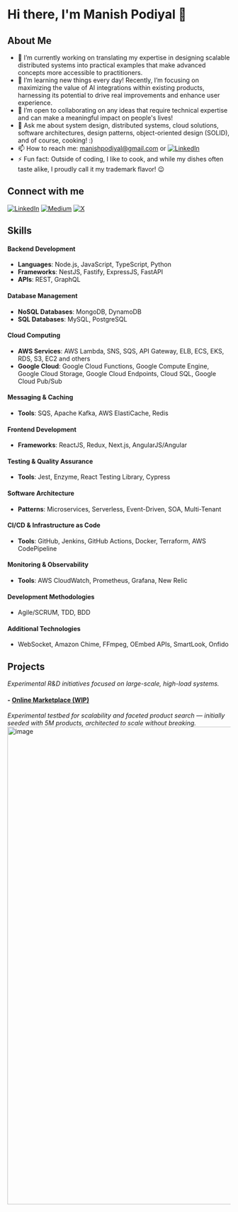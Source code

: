 # Hi there, I'm Manish Podiyal 👋

## About Me
- 🔭 I’m currently working on translating my expertise in designing scalable distributed systems into practical examples that make advanced concepts more accessible to practitioners.
- 🌱 I’m learning new things every day! Recently, I’m focusing on maximizing the value of AI integrations within existing products, harnessing its potential to drive real improvements and enhance user experience.
- 👯 I’m open to collaborating on any ideas that require technical expertise and can make a meaningful impact on people's lives!
- 💬 Ask me about system design, distributed systems, cloud solutions, software architectures, design patterns, object-oriented design (SOLID), and of course, cooking! :)
- 📫 How to reach me: manishpodiyal@gmail.com or [![LinkedIn](https://img.shields.io/badge/LinkedIn-Profile-blue?style=flat&logo=linkedin)](https://in.linkedin.com/in/manishpodiyal)
- ⚡ Fun fact: Outside of coding, I like to cook, and while my dishes often taste alike, I proudly call it my trademark flavor! 😉

## Connect with me
[![LinkedIn](https://img.shields.io/badge/LinkedIn-Profile-blue?style=flat&logo=linkedin)](https://in.linkedin.com/in/manishpodiyal)
[![Medium](https://img.shields.io/badge/Medium-@manishpodiyal-orange?style=flat&logo=medium)](https://medium.com/@manishpodiyal)
[![X](https://img.shields.io/badge/X-@manishpodiyal-blue?style=flat&logo=x)](https://x.com/manishpodiyal)

## Skills

#### Backend Development
- **Languages**: Node.js, JavaScript, TypeScript, Python
- **Frameworks**: NestJS, Fastify, ExpressJS, FastAPI
- **APIs**: REST, GraphQL

#### Database Management
- **NoSQL Databases**: MongoDB, DynamoDB
- **SQL Databases**: MySQL, PostgreSQL

#### Cloud Computing
- **AWS Services**: AWS Lambda, SNS, SQS, API Gateway, ELB, ECS, EKS, RDS, S3, EC2 and others
- **Google Cloud**: Google Cloud Functions, Google Compute Engine, Google Cloud Storage, Google Cloud Endpoints, Cloud SQL, Google Cloud Pub/Sub 

#### Messaging & Caching
- **Tools**: SQS, Apache Kafka, AWS ElastiCache, Redis

#### Frontend Development
- **Frameworks**: ReactJS, Redux, Next.js, AngularJS/Angular

#### Testing & Quality Assurance
- **Tools**: Jest, Enzyme, React Testing Library, Cypress

#### Software Architecture
- **Patterns**: Microservices, Serverless, Event-Driven, SOA, Multi-Tenant

#### CI/CD & Infrastructure as Code
- **Tools**: GitHub, Jenkins, GitHub Actions, Docker, Terraform, AWS CodePipeline

#### Monitoring & Observability
- **Tools**: AWS CloudWatch, Prometheus, Grafana, New Relic

#### Development Methodologies
- Agile/SCRUM, TDD, BDD

#### Additional Technologies
- WebSocket, Amazon Chime, FFmpeg, OEmbed APIs, SmartLook, Onfido

## Projects 
*Experimental R&D initiatives focused on large-scale, high-load systems.*
#### - [Online Marketplace (WIP)](https://podiyalmanish.github.io/online-marketplace-wip) 
*Experimental testbed for scalability and faceted product search — initially seeded with 5M products, architected to scale without breaking.*
<img width="1901" height="1079" alt="image" src="https://github.com/user-attachments/assets/e4969d7b-79a0-484b-99c1-d95684978975" />

